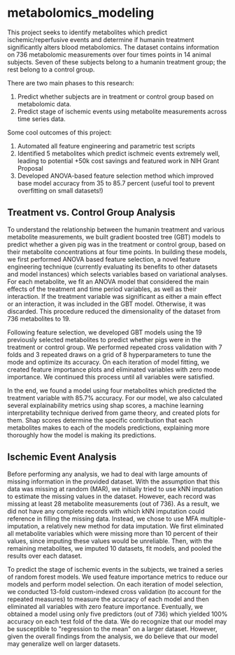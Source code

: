 # metabolomics_modeling
This project seeks to identify metabolites which predict ischemic/reperfusive events and determine if humanin treatment significantly alters blood metabolomics. The dataset contains information on 736 metabolomic measurements over four times points in 14 animal subjects. Seven of these subjects belong to a humanin treatment group; the rest belong to a control group.

There are two main phases to this research:

1. Predict whether subjects are in treatment or control group based on metabolomic data.
2. Predict stage of ischemic events using metabolite measurements across time series data.

Some cool outcomes of this project:

1. Automated all feature engineering and parametric test scripts
2. Identified 5 metabolites which predict ischmeic events extremely well, leading to potential +50k cost savings and featured work in NIH Grant Proposal
3. Developed ANOVA-based feature selection method which improved base model accuracy from 35 to 85.7 percent (useful tool to prevent overfitting on small datasets!)

## Treatment vs. Control Group Analysis

To understand the relationship between the humanin treatment and various metabolite measurements, we built gradient boosted tree (GBT) models to predict whether a given pig was in the treatment or control group, based on their metabolite concentrations at four time points. In building these models, we first performed ANOVA based feature selection, a novel feature engineering technique (currently evaluating its benefits to other datasets and model instances) which selects variables based on variational analyses. For each metabolite, we fit an ANOVA model that considered the main effects of the treatment and time period variables, as well as their interaction. If the treatment variable was significant as either a main effect or an interaction, it was included in the GBT model. Otherwise, it was discarded. This procedure reduced the dimensionality of the dataset from 736 metabolites to 19.

Following feature selection, we developed GBT models using the 19 previously selected metabolites to predict whether pigs were in the treatment or control group. We performed repeated cross validation with 7 folds and 3 repeated draws on a grid of 8 hyperparameters to tune the mode and optimize its accuracy. On each iteration of model fitting, we created feature importance plots and eliminated variables with zero mode importance. We continued this process until all variables were satisfied.

In the end, we found a model using four metabolites which predicted the treatment variable with 85.7% accuracy. For our model, we also calculated several explainability metrics using shap scores, a machine learning interpretability technique derived from game theory, and created plots for them. Shap scores determine the specific contribution that each metabolites makes to each of the models predictions, explaining more thoroughly how the model is making its predictions.

## Ischemic Event Analysis

Before performing any analysis, we had to deal with large amounts of missing information in the provided dataset. With the assumption that this data was missing at random (MAR), we initially tried to use kNN imputation to estimate the missing values in the dataset. However, each record was missing at least 28 metabolite measurements (out of 736). As a result, we did not have any complete records with which kNN imputation could reference in filling the missing data. Instead, we chose to use MFA multiple-imputation, a relatively new method for data imputation. We first eliminated all metabolite variables which were missing more than 10 percent of their values, since imputing these values would be unreliable. Then, with the remaining metabolites, we imputed 10 datasets, fit models, and pooled the results over each dataset.

To predict the stage of ischemic events in the subjects, we trained a series of random forest models. We used feature importance metrics to reduce our models and perform model selection. On each iteration of model selection, we conducted 13-fold custom-indexed cross validation (to account for the repeated measures) to measure the accuracy of each model and then eliminated all variables with zero feature importance. Eventually, we obtained a model using only five predictors (out of 736) which yielded 100% accuracy on each test fold of the data. We do recognize that our model may be susceptible to "regression to the mean" on a larger dataset. However, given the overall findings from the analysis, we do believe that our model may generalize well on larger datasets. 

